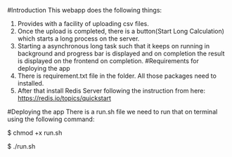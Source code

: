 ﻿#Introduction
This webapp does the following things:
1. Provides with a facility of uploading csv files.
2. Once the upload is completed, there is a button(Start Long Calculation) which starts a long process on the server.
3. Starting a asynchronous long task such that it keeps on running in background and progress bar is displayed and on completion the result is displayed on the frontend on completion.
#Requirements for deploying the app
1. There is requirement.txt file in the folder. All those packages need to installed.
2. After that install Redis Server following the instruction from here: https://redis.io/topics/quickstart


#Deploying the app
There is a run.sh file we need to run that on terminal using the following command:


$ chmod +x run.sh


$ ./run.sh

